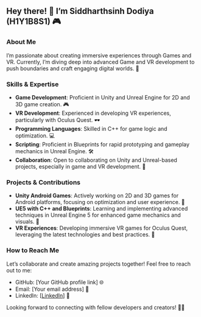 ## Hey there! 👋 I’m Siddharthsinh Dodiya (H1Y1B8S1) 🎮

### About Me

I’m passionate about creating immersive experiences through Games and VR. Currently, I’m diving deep into advanced Game and VR development to push boundaries and craft engaging digital worlds. 🌌

### Skills & Expertise

- **Game Development**: Proficient in Unity and Unreal Engine for 2D and 3D game creation. 🎮
- **VR Development**: Experienced in developing VR experiences, particularly with Oculus Quest. 🕶️
- **Programming Languages**: Skilled in C++ for game logic and optimization. 💻
- **Scripting**: Proficient in Blueprints for rapid prototyping and gameplay mechanics in Unreal Engine. 🛠️
- **Collaboration**: Open to collaborating on Unity and Unreal-based projects, especially in game and VR development. 🤝

### Projects & Contributions

- **Unity Android Games**: Actively working on 2D and 3D games for Android platforms, focusing on optimization and user experience. 📱
- **UE5 with C++ and Blueprints**: Learning and implementing advanced techniques in Unreal Engine 5 for enhanced game mechanics and visuals. 🚀
- **VR Experiences**: Developing immersive VR games for Oculus Quest, leveraging the latest technologies and best practices. 🌌

### How to Reach Me

Let’s collaborate and create amazing projects together! Feel free to reach out to me:
- GitHub: [Your GitHub profile link] 🌐
- Email: [Your email address] 📧
- LinkedIn: [[LinkedIn](https://www.linkedin.com/in/siddharthsinhdodiya/)] 🔗

Looking forward to connecting with fellow developers and creators! 🚀✨


<!---
H1Y1B8S1/H1Y1B8S1 is a ✨ special ✨ repository because its `README.md` (this file) appears on your GitHub profile.
You can click the Preview link to take a look at your changes.
--->
